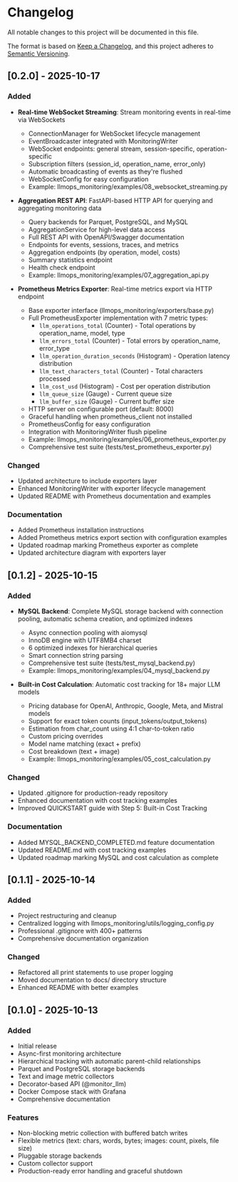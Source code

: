 # Changelog

All notable changes to this project will be documented in this file.

The format is based on [Keep a Changelog](https://keepachangelog.com/en/1.0.0/),
and this project adheres to [Semantic Versioning](https://semver.org/spec/v2.0.0.html).

## [0.2.0] - 2025-10-17

### Added
- **Real-time WebSocket Streaming**: Stream monitoring events in real-time via WebSockets
  - ConnectionManager for WebSocket lifecycle management
  - EventBroadcaster integrated with MonitoringWriter
  - WebSocket endpoints: general stream, session-specific, operation-specific
  - Subscription filters (session_id, operation_name, error_only)
  - Automatic broadcasting of events as they're flushed
  - WebSocketConfig for easy configuration
  - Example: llmops_monitoring/examples/08_websocket_streaming.py

- **Aggregation REST API**: FastAPI-based HTTP API for querying and aggregating monitoring data
  - Query backends for Parquet, PostgreSQL, and MySQL
  - AggregationService for high-level data access
  - Full REST API with OpenAPI/Swagger documentation
  - Endpoints for events, sessions, traces, and metrics
  - Aggregation endpoints (by operation, model, costs)
  - Summary statistics endpoint
  - Health check endpoint
  - Example: llmops_monitoring/examples/07_aggregation_api.py

- **Prometheus Metrics Exporter**: Real-time metrics export via HTTP endpoint
  - Base exporter interface (llmops_monitoring/exporters/base.py)
  - Full PrometheusExporter implementation with 7 metric types:
    - `llm_operations_total` (Counter) - Total operations by operation_name, model, type
    - `llm_errors_total` (Counter) - Total errors by operation_name, error_type
    - `llm_operation_duration_seconds` (Histogram) - Operation latency distribution
    - `llm_text_characters_total` (Counter) - Total characters processed
    - `llm_cost_usd` (Histogram) - Cost per operation distribution
    - `llm_queue_size` (Gauge) - Current queue size
    - `llm_buffer_size` (Gauge) - Current buffer size
  - HTTP server on configurable port (default: 8000)
  - Graceful handling when prometheus_client not installed
  - PrometheusConfig for easy configuration
  - Integration with MonitoringWriter flush pipeline
  - Example: llmops_monitoring/examples/06_prometheus_exporter.py
  - Comprehensive test suite (tests/test_prometheus_exporter.py)

### Changed
- Updated architecture to include exporters layer
- Enhanced MonitoringWriter with exporter lifecycle management
- Updated README with Prometheus documentation and examples

### Documentation
- Added Prometheus installation instructions
- Added Prometheus metrics export section with configuration examples
- Updated roadmap marking Prometheus exporter as complete
- Updated architecture diagram with exporters layer

## [0.1.2] - 2025-10-15

### Added
- **MySQL Backend**: Complete MySQL storage backend with connection pooling, automatic schema creation, and optimized indexes
  - Async connection pooling with aiomysql
  - InnoDB engine with UTF8MB4 charset
  - 6 optimized indexes for hierarchical queries
  - Smart connection string parsing
  - Comprehensive test suite (tests/test_mysql_backend.py)
  - Example: llmops_monitoring/examples/04_mysql_backend.py

- **Built-in Cost Calculation**: Automatic cost tracking for 18+ major LLM models
  - Pricing database for OpenAI, Anthropic, Google, Meta, and Mistral models
  - Support for exact token counts (input_tokens/output_tokens)
  - Estimation from char_count using 4:1 char-to-token ratio
  - Custom pricing overrides
  - Model name matching (exact + prefix)
  - Cost breakdown (text + image)
  - Example: llmops_monitoring/examples/05_cost_calculation.py

### Changed
- Updated .gitignore for production-ready repository
- Enhanced documentation with cost tracking examples
- Improved QUICKSTART guide with Step 5: Built-in Cost Tracking

### Documentation
- Added MYSQL_BACKEND_COMPLETED.md feature documentation
- Updated README.md with cost tracking examples
- Updated roadmap marking MySQL and cost calculation as complete

## [0.1.1] - 2025-10-14

### Added
- Project restructuring and cleanup
- Centralized logging with llmops_monitoring/utils/logging_config.py
- Professional .gitignore with 400+ patterns
- Comprehensive documentation organization

### Changed
- Refactored all print statements to use proper logging
- Moved documentation to docs/ directory structure
- Enhanced README with better examples

## [0.1.0] - 2025-10-13

### Added
- Initial release
- Async-first monitoring architecture
- Hierarchical tracking with automatic parent-child relationships
- Parquet and PostgreSQL storage backends
- Text and image metric collectors
- Decorator-based API (@monitor_llm)
- Docker Compose stack with Grafana
- Comprehensive documentation

### Features
- Non-blocking metric collection with buffered batch writes
- Flexible metrics (text: chars, words, bytes; images: count, pixels, file size)
- Pluggable storage backends
- Custom collector support
- Production-ready error handling and graceful shutdown
